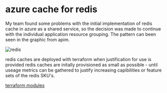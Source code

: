 # azure cache for redis

My team found some problems with the initial implementation of redis cache in azure as a shared service, so the decision was made to continue with the individual application resource grouping. 
The pattern can been seen in the graphic from apim.

![redis](https://stdsoinventory0001.blob.core.windows.net/mdwikiimages/apim.png)

redis caches are deployed with terraform when justification for use is provided
redis caches are initally provisioned as small as possible - until useage metrics can be gathered to justify increasing capibilities or feature sets of the redis SKU's. 

[terraform modules](tfmodules.md)